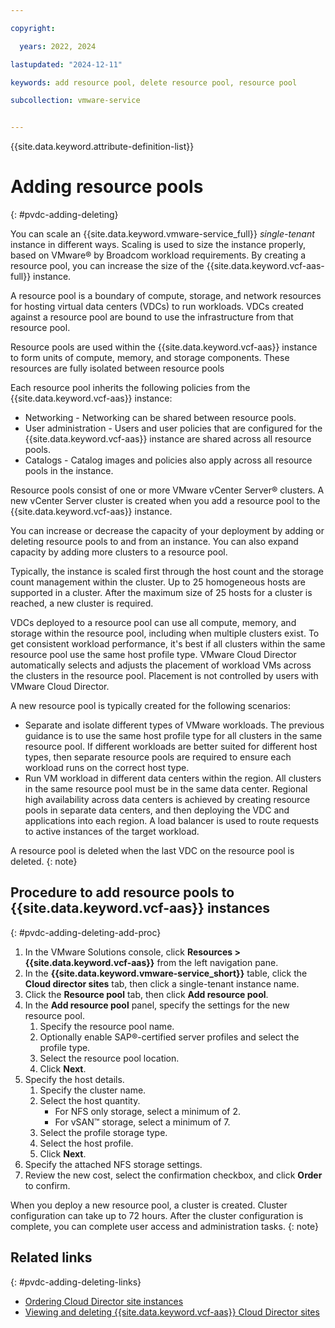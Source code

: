 ```yaml
---

copyright:

  years: 2022, 2024

lastupdated: "2024-12-11"

keywords: add resource pool, delete resource pool, resource pool

subcollection: vmware-service


---
```


{{site.data.keyword.attribute-definition-list}}

# Adding resource pools
{: #pvdc-adding-deleting}

You can scale an {{site.data.keyword.vmware-service_full}} *single-tenant* instance in different ways. Scaling is used to size the instance properly, based on VMware® by Broadcom workload requirements. By creating a resource pool, you can increase the size of the {{site.data.keyword.vcf-aas-full}} instance.

A resource pool is a boundary of compute, storage, and network resources for hosting virtual data centers (VDCs) to run workloads. VDCs created against a resource pool are bound to use the infrastructure from that resource pool.

Resource pools are used within the {{site.data.keyword.vcf-aas}} instance to form units of compute, memory, and storage components. These resources are fully isolated between resource pools

Each resource pool inherits the following policies from the {{site.data.keyword.vcf-aas}} instance:
* Networking - Networking can be shared between resource pools.
* User administration - Users and user policies that are configured for the {{site.data.keyword.vcf-aas}} instance are shared across all resource pools.
* Catalogs - Catalog images and policies also apply across all resource pools in the instance.

Resource pools consist of one or more VMware vCenter Server® clusters. A new vCenter Server cluster is created when you add a resource pool to the {{site.data.keyword.vcf-aas}} instance.

You can increase or decrease the capacity of your deployment by adding or deleting resource pools to and from an instance. You can also expand capacity by adding more clusters to a resource pool.

Typically, the instance is scaled first through the host count and the storage count management within the cluster. Up to 25 homogeneous hosts are supported in a cluster. After the maximum size of 25 hosts for a cluster is reached, a new cluster is required.

VDCs deployed to a resource pool can use all compute, memory, and storage within the resource pool, including when multiple clusters exist. To get consistent workload performance, it's best if all clusters within the same resource pool use the same host profile type. VMware Cloud Director automatically selects and adjusts the placement of workload VMs across the clusters in the resource pool. Placement is not controlled by users with VMware Cloud Director.

A new resource pool is typically created for the following scenarios:
* Separate and isolate different types of VMware workloads. The previous guidance is to use the same host profile type for all clusters in the same resource pool. If different workloads are better suited for different host types, then separate resource pools are required to ensure each workload runs on the correct host type.
* Run VM workload in different data centers within the region. All clusters in the same resource pool must be in the same data center. Regional high availability across data centers is achieved by creating resource pools in separate data centers, and then deploying the VDC and applications into each region. A load balancer is used to route requests to active instances of the target workload.

A resource pool is deleted when the last VDC on the resource pool is deleted.
{: note}

## Procedure to add resource pools to {{site.data.keyword.vcf-aas}} instances
{: #pvdc-adding-deleting-add-proc}

1. In the VMware Solutions console, click **Resources > {{site.data.keyword.vcf-aas}}** from the left navigation pane.
2. In the **{{site.data.keyword.vmware-service_short}}** table, click the **Cloud director sites** tab, then click a single-tenant instance name.
3. Click the **Resource pool** tab, then click **Add resource pool**.
4. In the **Add resource pool** panel, specify the settings for the new resource pool.
    1. Specify the resource pool name.
    2. Optionally enable SAP®-certified server profiles and select the profile type.
    3. Select the resource pool location.
    4. Click **Next**.
5. Specify the host details.
    1. Specify the cluster name.
    2. Select the host quantity.
       * For NFS only storage, select a minimum of 2.
       * For vSAN™ storage, select a minimum of 7.
    3. Select the profile storage type.
    4. Select the host profile.
    5. Click **Next**.
6. Specify the attached NFS storage settings.
7. Review the new cost, select the confirmation checkbox, and click **Order** to confirm.

When you deploy a new resource pool, a cluster is created. Cluster configuration can take up to 72 hours. After the cluster configuration is complete, you can complete user access and administration tasks.
{: note}

## Related links
{: #pvdc-adding-deleting-links}

* [Ordering Cloud Director site instances](/docs/vmware-service?topic=vmware-service-tenant-ordering)
* [Viewing and deleting {{site.data.keyword.vcf-aas}} Cloud Director sites](/docs/vmware-service?topic=vmware-service-tenant-viewing-sites)
